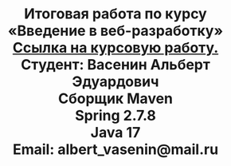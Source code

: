 <h1 align="center">Итоговая работа по курсу <br>«Введение в веб-разработку»<br>
<a href="https://skyengpublic.notion.site/3-5feb259c91bf4a0fbef26d8248f2c888#dfc70497291c468093a91f9512df467c">
Ссылка на курсовую работу.</a><br>
Студент: Васенин Альберт Эдуардович<br>
Сборщик Maven<br>
Spring 2.7.8<br>
Java 17<br>
Email: albert_vasenin@mail.ru</h1>